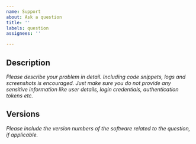 ```yaml
---
name: Support
about: Ask a question
title: ''
labels: question
assignees: ''

---
```


## Description
*Please describe your problem in detail. Including code snippets, logs and screenshots is encouraged. Just make sure you do not provide any sensitive information like user details, login credentials, authentication tokens etc.*

## Versions
*Please include the version numbers of the software related to the question, if applicable.*
